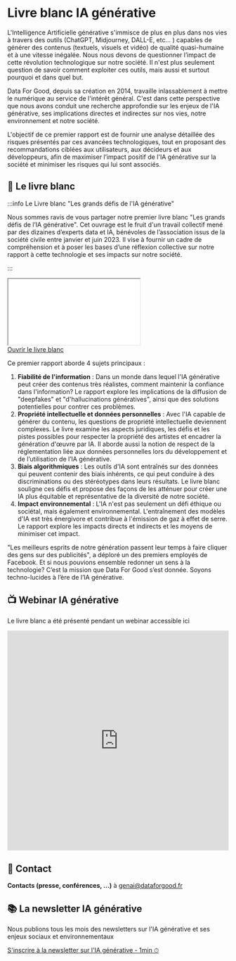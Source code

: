 # Livre blanc IA générative

L'Intelligence Artificielle générative s'immisce de plus en plus dans nos vies à travers des outils (ChatGPT, Midjourney, DALL-E, etc... ) capables de générer des contenus (textuels, visuels et vidéo) de qualité quasi-humaine et à une vitesse inégalée. Nous nous devons de questionner l’impact de cette révolution technologique sur notre société. Il n'est plus seulement question de savoir comment exploiter ces outils, mais aussi et surtout pourquoi et dans quel but.

Data For Good, depuis sa création en 2014, travaille inlassablement à mettre le numérique au service de l'intérêt général. C'est dans cette perspective que nous avons conduit une recherche approfondie sur les enjeux de l'IA générative, ses implications directes et indirectes sur nos vies, notre environnement et notre société.

L'objectif de ce premier rapport est de fournir une analyse détaillée des risques présentés par ces avancées technologiques, tout en proposant des recommandations ciblées aux utilisateurs, aux décideurs et aux développeurs, afin de maximiser l’impact positif de l'IA générative sur la société et minimiser les risques qui lui sont associés.



## 📖 Le livre blanc

:::info Le Livre blanc "Les grands défis de l'IA générative"

Nous sommes ravis de vous partager notre premier livre blanc "Les grands défis de l’IA générative". Cet ouvrage est le fruit d'un travail collectif mené par des dizaines d’experts data et IA, bénévoles de l’association issus de la société civile entre janvier et juin 2023. Il vise à fournir un cadre de compréhension et à poser les bases d’une réflexion collective sur notre rapport à cette technologie et ses impacts sur notre société.

:::


<div style={{position:"relative",paddingTop:"max(60%,326px)",marginBottom:50,height:"0",width:"100%"}}>
<iframe allow="clipboard-write" allowFullScreen style={{position:"absolute",border:"none",width:"100%",height:"100%",left:0,right:0,top:0,bottom:0}} src="/documents/livre_blanc_ia_generative.pdf#view=fit"></iframe>
</div>

<div style={{"textAlign":"center","marginBottom":"20px"}}>
<a href="/documents/livre_blanc_ia_generative.pdf" target="_blank" className="button button--secondary button--lg button-home">
Ouvrir le livre blanc
</a>
</div>


Ce premier rapport aborde 4 sujets principaux :

1. **Fiabilité de l'information** : Dans un monde dans lequel l'IA générative peut créer des contenus très réalistes, comment maintenir la confiance dans l'information? Le rapport explore les implications de la diffusion de "deepfakes" et "d'hallucinations génératives", ainsi que des solutions potentielles pour contrer ces problèmes.
2. **Propriété intellectuelle et données personnelles** : Avec l'IA capable de générer du contenu, les questions de propriété intellectuelle deviennent complexes. Le livre examine les aspects juridiques, les défis et les pistes possibles pour respecter la propriété des artistes et encadrer la génération d'œuvre par IA. Il aborde aussi la notion de respect de la réglementation liée aux données personnelles lors du développement et de l’utilisation de l’IA générative.
3. **Biais algorithmiques** : Les outils d'IA sont entraînés sur des données qui peuvent contenir des biais inhérents, ce qui peut conduire à des discriminations ou des stéréotypes dans leurs résultats. Le livre blanc souligne ces défis et propose des façons de les atténuer pour créer une IA plus équitable et représentative de la diversité de notre société.
4. **Impact environnemental** : L'IA n'est pas seulement un défi éthique ou sociétal, mais également environnemental. L'entraînement des modèles d'IA est très énergivore et contribue à l'émission de gaz à effet de serre. Le rapport explore les impacts directs et indirects et les moyens de minimiser cet impact.

"Les meilleurs esprits de notre génération passent leur temps à faire cliquer des gens sur des publicités", a déploré un des premiers employés de Facebook. Et si nous pouvions ensemble redonner un sens à la technologie? C’est la mission que Data For Good s’est donnée. Soyons techno-lucides à l’ère de l’IA générative.

## 📺 Webinar IA générative

Le livre blanc a été présenté pendant un webinar accessible ici

<iframe width="100%" height="500px" src="https://www.youtube.com/embed/uf62I49mmok?si=CLHSkWOmgf2RVBAy" title="YouTube video player" frameBorder="0" allow="accelerometer; autoplay; clipboard-write; encrypted-media; gyroscope; picture-in-picture" allowFullScreen></iframe>


## 🔎 Contact

**Contacts (presse, conférences, ...)** à [genai@dataforgood.fr](mailto:genai@dataforgood.fr)


## 📚 La newsletter IA générative

Nous publions tous les mois des newsletters sur l'IA générative et ses enjeux sociaux et environnementaux

<div style={{"text-align":"center","margin-bottom":"20px"}}>
<a href="https://ffb35838.sibforms.com/serve/MUIFAIczIPsf5oU0RDwjOJQIVk8nIKyOoQutXZIr_4q1gZziFfmHch_KUPT-E0iiQI2E3lda7_dCDIx04Ke-_KlrUVsoFfNx0TFZCWWJCSIkVmHzoRDsVbKwn4nG76s7qkTRZrvR9oELb3sYTD5UP_uVTDmafyMIj5Cs-j2Wih75XJ0MyEpjmzxqpBmherFOaVrkh6YndPMcPnFZ" target="_blank" className="button button--secondary button--lg button-home">
S'inscrire à la newsletter sur l'IA générative - 1min ⏱
</a>
</div>
